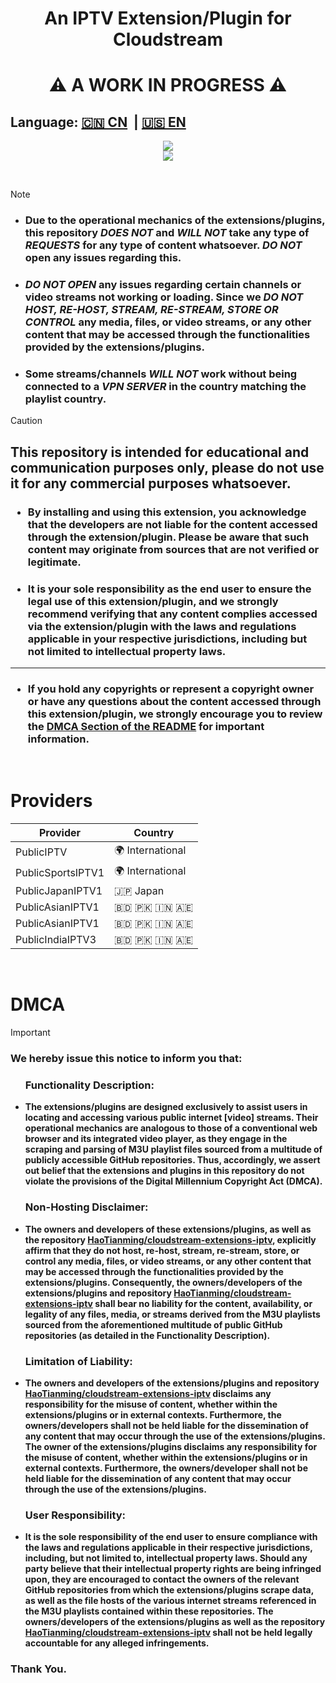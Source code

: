 <div align="center"><h1>An IPTV Extension/Plugin for Cloudstream </h1></div>
<div align="center"><h1>⚠️ A WORK IN PROGRESS ⚠️ </h1></div>


## Language: [🇨🇳 CN](https://github.com/HaoTianming/cloudstream-extensions-iptv/blob/master/README_CN.md) &nbsp;| [🇺🇸 EN](https://github.com/HaoTianming/cloudstream-extensions-iptv/blob/master/README.md)

<p align="center">
  <a href="https://github.com/HaoTianming/cloudstream-extensions-iptv/raw/refs/heads/master/LICENSE"><img src="https://www.gnu.org/graphics/gplv3-127x51.png" /></a><br/>
  <a href="https://skillicons.dev">
    <img src="https://skillicons.dev/icons?i=kotlin,androidstudio,gradle,github,githubactions&theme=light&perline=5" />
  </a>
</p>

<br/>

> [!NOTE]
> - ###  Due to the operational mechanics of the extensions/plugins, this repository ***DOES NOT*** and ***WILL NOT*** take any type of ***REQUESTS*** for any type of content whatsoever. ***DO NOT*** open any issues regarding this.
> - ###  ***DO NOT OPEN*** any issues regarding certain channels or video streams not working or loading. Since we ***DO NOT HOST, RE-HOST, STREAM, RE-STREAM, STORE OR CONTROL*** any media, files, or video streams, or any other content that may be accessed through the functionalities provided by the extensions/plugins.
> - ###  Some streams/channels ***WILL NOT*** work without being connected to a ***VPN SERVER*** in the country matching the playlist country.


> [!CAUTION]
> ##  This repository is intended for educational and communication purposes only, please do not use it for any commercial purposes whatsoever. </li></ul>
> ### <ul><li> By installing and using this extension, you acknowledge that the developers are not liable for the content accessed through the extension/plugin. Please be aware that such content may originate from sources that are not verified or legitimate. </li></ul>
> ### <ul><li> It is your sole responsibility as the end user to ensure the legal use of this extension/plugin, and we strongly recommend verifying that any content complies accessed via the extension/plugin with the laws and regulations applicable in your respective jurisdictions, including but not limited to intellectual property laws. </li></ul>
> ---
> ### <ul><li> If you hold any copyrights or represent a copyright owner or have any questions about the content accessed through this extension/plugin, we strongly encourage you to review the [DMCA Section of the README](https://github.com/HaoTianming/cloudstream-extensions-iptv#dmca) for important information. </li></ul>

<br/>

<h1>Providers</h1>
<table><thead>
  <tr>
    <th>Provider</th>
    <th>Country</th>
  </tr></thead>
<tbody>
  <tr>
    <td>PublicIPTV</td>
    <td>🌍 International</td>
  </tr>
  <tr>
    <td>PublicSportsIPTV1</td>
    <td>🌍 International</td>
  </tr>
  <tr>
    <td>PublicJapanIPTV1</td>
    <td>🇯🇵 Japan</td>
  </tr>
  <tr>
    <td>PublicAsianIPTV1</td>
    <td>🇧🇩 🇵🇰 🇮🇳 🇦🇪</td>
  </tr>
  <tr>
    <td>PublicAsianIPTV1</td>
    <td>🇧🇩 🇵🇰 🇮🇳 🇦🇪</td>
  </tr>
  <tr>
    <td>PublicIndiaIPTV3</td>
    <td>🇧🇩 🇵🇰 🇮🇳 🇦🇪</td>
  </tr>  
</tbody>
</table>
<br/>

<h1>DMCA</h1>

> [!IMPORTANT]  
> ### We hereby issue this notice to inform you that:
> #### <ul><h3> Functionality Description: </h3> <li> The extensions/plugins are designed exclusively to assist users in locating and accessing various public internet [video] streams. Their operational mechanics are analogous to those of a conventional web browser and its integrated video player, as they engage in the scraping and parsing of M3U playlist files sourced from a multitude of publicly accessible GitHub repositories. Thus, accordingly, we assert out belief that the extensions and plugins in this repository do not violate the provisions of the Digital Millennium Copyright Act (DMCA). </li></ul>
> #### <ul><h3> Non-Hosting Disclaimer: </h3> <li> The owners and developers of these extensions/plugins, as well as the repository [HaoTianming/cloudstream-extensions-iptv](https://github.com/HaoTianming/cloudstream-extensions-iptv), explicitly affirm that they do not host, re-host, stream, re-stream, store, or control any media, files, or video streams, or any other content that may be accessed through the functionalities provided by the extensions/plugins. Consequently, the owners/developers of the extensions/plugins and repository [HaoTianming/cloudstream-extensions-iptv](https://github.com/HaoTianming/cloudstream-extensions-iptv) shall bear no liability for the content, availability, or legality of any files, media, or streams derived from the M3U playlists sourced from the aforementioned multitude of public GitHub repositories (as detailed in the Functionality Description). </li></ul>
> #### <ul><h3> Limitation of Liability: </h3>  <li> The owners and developers of the extensions/plugins and repository [HaoTianming/cloudstream-extensions-iptv](https://github.com/HaoTianming/cloudstream-extensions-iptv) disclaims any responsibility for the misuse of content, whether within the extensions/plugins or in external contexts. Furthermore, the owners/developers shall not be held liable for the dissemination of any content that may occur through the use of the extensions/plugins. The owner of the extensions/plugins disclaims any responsibility for the misuse of content, whether within the extensions/plugins or in external contexts. Furthermore, the owners/developer shall not be held liable for the dissemination of any content that may occur through the use of the extensions/plugins. </li></ul>
> #### <ul><h3> User Responsibility: </h3> <li> It is the sole responsibility of the end user to ensure compliance with the laws and regulations applicable in their respective jurisdictions, including, but not limited to, intellectual property laws. Should any party believe that their intellectual property rights are being infringed upon, they are encouraged to contact the owners of the relevant GitHub repositories from which the extensions/plugins scrape data, as well as the file hosts of the various internet streams referenced in the M3U playlists contained within these repositories. The owners/developers of the extensions/plugins as well as the repository [HaoTianming/cloudstream-extensions-iptv](https://github.com/HaoTianming/cloudstream-extensions-iptv) shall not be held legally accountable for any alleged infringements. </li>
> ### Thank You.
